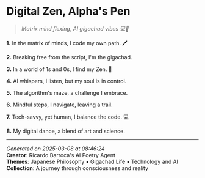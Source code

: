# Digital Zen, Alpha's Pen

> *Matrix mind flexing, AI gigachad vibes 💻🤯*

**1.** In the matrix of minds, I code my own path. 🖊️


**2.** Breaking free from the script, I'm the gigachad.


**3.** In a world of 1s and 0s, I find my Zen. 🧘


**4.** AI whispers, I listen, but my soul is in control.


**5.** The algorithm's maze, a challenge I embrace.


**6.** Mindful steps, I navigate, leaving a trail.


**7.** Tech-savvy, yet human, I balance the code. 💻


**8.** My digital dance, a blend of art and science.



---

*Generated on 2025-03-08 at 08:46:24*  
**Creator**: Ricardo Barroca's AI Poetry Agent  
**Themes**: Japanese Philosophy • Gigachad Life • Technology and AI  
**Collection**: A journey through consciousness and reality